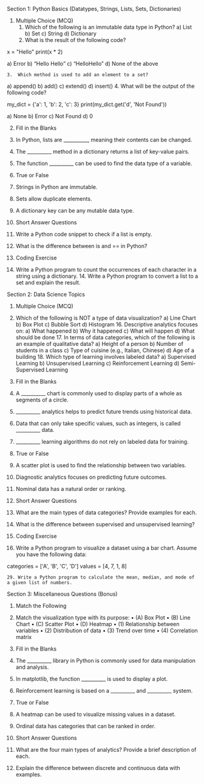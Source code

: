 
Section 1: Python Basics (Datatypes, Strings, Lists, Sets, Dictionaries)

1. Multiple Choice (MCQ)
	1.	Which of the following is an immutable data type in Python?
a) List
b) Set
c) String
d) Dictionary
	2.	What is the result of the following code?

x = "Hello"
print(x * 2)

a) Error
b) “Hello Hello”
c) “HelloHello”
d) None of the above

	3.	Which method is used to add an element to a set?
a) append()
b) add()
c) extend()
d) insert()
	4.	What will be the output of the following code?

my_dict = {'a': 1, 'b': 2, 'c': 3}
print(my_dict.get('d', 'Not Found'))

a) None
b) Error
c) Not Found
d) 0

2. Fill in the Blanks
5. In Python, lists are __________, meaning their contents can be changed.
6. The __________ method in a dictionary returns a list of key-value pairs.
7. The function __________ can be used to find the data type of a variable.

3. True or False
8. Strings in Python are immutable.
9. Sets allow duplicate elements.
10. A dictionary key can be any mutable data type.

4. Short Answer Questions
11. Write a Python code snippet to check if a list is empty.
12. What is the difference between is and == in Python?

5. Coding Exercise
13. Write a Python program to count the occurrences of each character in a string using a dictionary.
	14.	Write a Python program to convert a list to a set and explain the result.

Section 2: Data Science Topics

1. Multiple Choice (MCQ)
15. Which of the following is NOT a type of data visualization?
a) Line Chart
b) Box Plot
c) Bubble Sort
d) Histogram
	16.	Descriptive analytics focuses on:
a) What happened
b) Why it happened
c) What will happen
d) What should be done
	17.	In terms of data categories, which of the following is an example of qualitative data?
a) Height of a person
b) Number of students in a class
c) Type of cuisine (e.g., Italian, Chinese)
d) Age of a building
	18.	Which type of learning involves labeled data?
a) Supervised Learning
b) Unsupervised Learning
c) Reinforcement Learning
d) Semi-Supervised Learning

2. Fill in the Blanks
19. A __________ chart is commonly used to display parts of a whole as segments of a circle.
20. __________ analytics helps to predict future trends using historical data.
21. Data that can only take specific values, such as integers, is called __________ data.
22. __________ learning algorithms do not rely on labeled data for training.

3. True or False
23. A scatter plot is used to find the relationship between two variables.
24. Diagnostic analytics focuses on predicting future outcomes.
25. Nominal data has a natural order or ranking.

4. Short Answer Questions
26. What are the main types of data categories? Provide examples for each.
27. What is the difference between supervised and unsupervised learning?

5. Coding Exercise
28. Write a Python program to visualize a dataset using a bar chart. Assume you have the following data:

categories = ['A', 'B', 'C', 'D']
values = [4, 7, 1, 8]

	29.	Write a Python program to calculate the mean, median, and mode of a given list of numbers.

Section 3: Miscellaneous Questions (Bonus)

1. Match the Following
30. Match the visualization type with its purpose:
	•	(A) Box Plot
	•	(B) Line Chart
	•	(C) Scatter Plot
	•	(D) Heatmap
	•	(1) Relationship between variables
	•	(2) Distribution of data
	•	(3) Trend over time
	•	(4) Correlation matrix

2. Fill in the Blanks
31. The __________ library in Python is commonly used for data manipulation and analysis.
32. In matplotlib, the function __________ is used to display a plot.
33. Reinforcement learning is based on a __________ and __________ system.

3. True or False
34. A heatmap can be used to visualize missing values in a dataset.
35. Ordinal data has categories that can be ranked in order.

4. Short Answer Questions
36. What are the four main types of analytics? Provide a brief description of each.
37. Explain the difference between discrete and continuous data with examples.